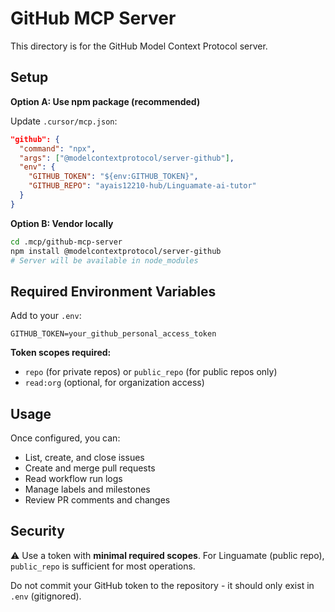 # GitHub MCP Server

This directory is for the GitHub Model Context Protocol server.

## Setup

**Option A: Use npm package (recommended)**

Update `.cursor/mcp.json`:
```json
"github": {
  "command": "npx",
  "args": ["@modelcontextprotocol/server-github"],
  "env": {
    "GITHUB_TOKEN": "${env:GITHUB_TOKEN}",
    "GITHUB_REPO": "ayais12210-hub/Linguamate-ai-tutor"
  }
}
```

**Option B: Vendor locally**

```bash
cd .mcp/github-mcp-server
npm install @modelcontextprotocol/server-github
# Server will be available in node_modules
```

## Required Environment Variables

Add to your `.env`:
```
GITHUB_TOKEN=your_github_personal_access_token
```

**Token scopes required:**
- `repo` (for private repos) or `public_repo` (for public repos only)
- `read:org` (optional, for organization access)

## Usage

Once configured, you can:
- List, create, and close issues
- Create and merge pull requests
- Read workflow run logs
- Manage labels and milestones
- Review PR comments and changes

## Security

⚠️ Use a token with **minimal required scopes**. For Linguamate (public repo), `public_repo` is sufficient for most operations.

Do not commit your GitHub token to the repository - it should only exist in `.env` (gitignored).
